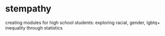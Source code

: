 # stempathy
creating modules for high school students: exploring racial, gender, lgbtq+ inequality through statistics

